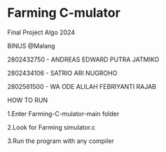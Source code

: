 # Farming C-mulator
Final Project Algo 2024 

BINUS @Malang 

2802432750 - ANDREAS EDWARD PUTRA JATMIKO

2802434106 - SATRIO ARI NUGROHO

2802561500 - WA ODE ALILAH FEBRIYANTI RAJAB


HOW TO RUN

1.Enter Farming-C-mulator-main folder

2.Look for Farming simulator.c

3.Run the program with any compiler


